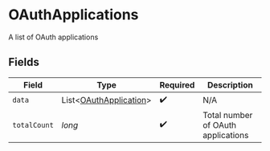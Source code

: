 # OAuthApplications

A list of OAuth applications


## Fields

| Field                                                                 | Type                                                                  | Required                                                              | Description                                                           |
| --------------------------------------------------------------------- | --------------------------------------------------------------------- | --------------------------------------------------------------------- | --------------------------------------------------------------------- |
| `data`                                                                | List<[OAuthApplication](../../models/components/OAuthApplication.md)> | :heavy_check_mark:                                                    | N/A                                                                   |
| `totalCount`                                                          | *long*                                                                | :heavy_check_mark:                                                    | Total number of OAuth applications<br/>                               |